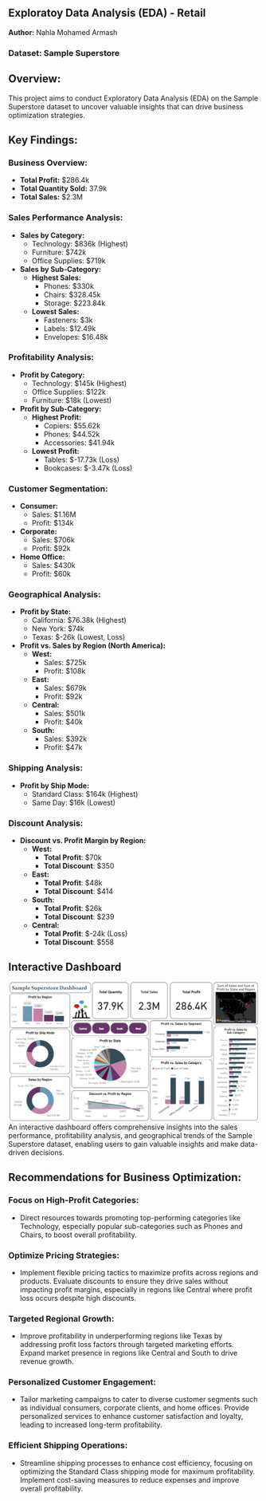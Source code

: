 ## Exploratoy Data Analysis (EDA) - Retail

 **Author:** Nahla Mohamed Armash
 ### Dataset: Sample Superstore
 
## Overview:
This project aims to conduct Exploratory Data Analysis (EDA) on the Sample Superstore dataset to uncover valuable insights that can drive business optimization strategies.

## Key Findings:

### Business Overview:
- **Total Profit:** $286.4k
- **Total Quantity Sold:** 37.9k
- **Total Sales:** $2.3M

### Sales Performance Analysis:
- **Sales by Category:**
  - Technology: $836k (Highest)
  - Furniture: $742k
  - Office Supplies: $719k
- **Sales by Sub-Category:**
  - **Highest Sales:**
     - Phones: $330k
     - Chairs: $328.45k
     - Storage: $223.84k
  - **Lowest Sales:**
     - Fasteners: $3k
     - Labels: $12.49k
     - Envelopes: $16.48k

### Profitability Analysis:
- **Profit by Category:**
  - Technology: $145k (Highest)
  - Office Supplies: $122k
  - Furniture: $18k (Lowest)
- **Profit by Sub-Category:**
  - **Highest Profit:**
     - Copiers: $55.62k
     - Phones: $44.52k
     - Accessories: $41.94k
  - **Lowest Profit:**
     - Tables: $-17.73k (Loss)
     - Bookcases: $-3.47k (Loss)
   
### Customer Segmentation:
- **Consumer:**
  - Sales: $1.16M
  - Profit: $134k
- **Corporate:**
  - Sales: $706k
  - Profit: $92k
- **Home Office:**
  - Sales: $430k
  - Profit: $60k
 
### Geographical Analysis:
- **Profit by State:**
  - California: $76.38k (Highest)
  - New York: $74k
  - Texas: $-26k (Lowest, Loss)
- **Profit vs. Sales by Region (North America):**
  - **West:**
    - Sales: $725k
    - Profit: $108k
  - **East:**
    - Sales: $679k                
    - Profit: $92k
  - **Central:**
    - Sales: $501k
    - Profit: $40k
  - **South:**
    - Sales: $392k
    - Profit: $47k

### Shipping Analysis:
- **Profit by Ship Mode:**
  - Standard Class: $164k (Highest)
  - Same Day: $16k (Lowest)

### Discount Analysis:
- **Discount vs. Profit Margin by Region:**
  - **West:**
    - **Total Profit**: $70k
    - **Total Discount**: $350
  - **East:**
    - **Total Profit**: $48k
    - **Total Discount**: $414
  - **South:**
    - **Total Profit**: $26k
    - **Total Discount**: $239
  - **Central:**
    - **Total Profit**: $-24k (Loss)
    - **Total Discount**: $558
      

## Interactive Dashboard

<img width="633" alt="image" src="https://github.com/nahlarmash/The-Sparks-Foundation-Intern/blob/main/Task%203-Exploratory%20Data%20Analysis%20(EDA)/Sample%20Super%20Store%20Dashboard.png">
An interactive dashboard offers comprehensive insights into the sales performance, profitability analysis, and geographical trends of the Sample Superstore dataset, enabling users to gain valuable insights and make data-driven decisions.

## Recommendations for Business Optimization:
### Focus on High-Profit Categories:
   - Direct resources towards promoting top-performing categories like Technology, especially popular sub-categories such as Phones and Chairs, to boost overall profitability.
### Optimize Pricing Strategies:
   - Implement flexible pricing tactics to maximize profits across regions and products. Evaluate discounts to ensure they drive sales without impacting profit margins, especially in regions like Central where profit loss occurs despite high discounts.
### Targeted Regional Growth:
   - Improve profitability in underperforming regions like Texas by addressing profit loss factors through targeted marketing efforts. Expand market presence in regions like Central and South to drive revenue growth.
### Personalized Customer Engagement:
   - Tailor marketing campaigns to cater to diverse customer segments such as individual consumers, corporate clients, and home offices. Provide personalized services to enhance customer satisfaction and loyalty, leading to increased long-term profitability.
### Efficient Shipping Operations:
   - Streamline shipping processes to enhance cost efficiency, focusing on optimizing the Standard Class shipping mode for maximum profitability. Implement cost-saving measures to reduce expenses and improve overall profitability.


  
   
